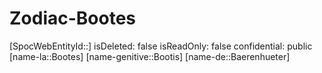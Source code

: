 ﻿---
type: Zodiac
tags:
- astro/Zodiac

---

# Zodiac-Bootes

[SpocWebEntityId::]
isDeleted: false
isReadOnly: false
confidential: public
[name-la::Bootes]
[name-genitive::Bootis]
[name-de::Baerenhueter]
